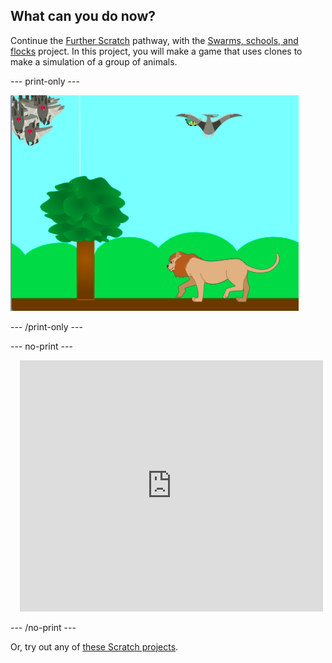 ## What can you do now?

Continue the [Further Scratch](https://projects.raspberrypi.org/en/pathways/further-scratch) pathway, with the [Swarms, schools, and flocks](https://projects.raspberrypi.org/en/projects/swarms-schools-flocks) project. In this project, you will make a game that uses clones to make a simulation of a group of animals.

--- print-only ---

![Swarms, schools, and flocks](images/swarms_bats.png)

--- /print-only ---

--- no-print ---

<div class="scratch-preview" style="margin-left: 15px;">
  <iframe allowtransparency="true" width="485" height="402" src="https://scratch.mit.edu/projects/embed/546736449/?autostart=false" frameborder="0"></iframe>
</div>

--- /no-print ---

Or, try out any of [these Scratch projects](https://projects.raspberrypi.org/en/projects?software%5B%5D=scratch&curriculum%5B%5D=%201).
